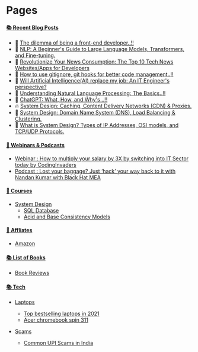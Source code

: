# Pages

#### [📚 Recent Blog Posts](https://blog.nandan.dev)
<!-- BLOGPOSTS:START -->
 - 🚀 [The dilemma of being a front-end developer..!!](https://blog.nandan.dev/the-dilemma-of-being-a-front-end-developer)
 - 🚀 [NLP: A Beginner&#39;s Guide to Large Language Models, Transformers, and Fine-tuning.](https://blog.nandan.dev/nlp-a-beginners-guide-to-large-language-models-transformers-and-fine-tuning)
 - 🌮 [Revolutionize Your News Consumption: The Top 10 Tech News Websites/Apps for Developers](https://blog.nandan.dev/revolutionize-your-news-consumption-the-top-10-tech-news-websitesapps-for-developers)
 - 🚀 [How to use gitignore, git hooks for better code management..!!](https://blog.nandan.dev/how-to-use-gitignore-git-hooks-for-better-code-management)
 - 💯 [Will Artificial Intelligence&lpar;AI&rpar; replace my job: An IT Engineer&#39;s perspective?](https://blog.nandan.dev/will-artificial-intelligenceai-replace-my-job-an-it-engineers-perspective)
 - 🌮 [Understanding Natural Language Processing: The Basics..!!](https://blog.nandan.dev/understanding-natural-language-processing-the-basics)
 - 💫 [ChatGPT: What, How, and Why&#39;s ..!!](https://blog.nandan.dev/chatgpt-what-how-and-whys)
 - 🔥 [System Design: Caching, Content Delivery Networks &lpar;CDN&rpar; &amp; Proxies.](https://blog.nandan.dev/system-design-caching-content-delivery-networks-cdn-proxies)
 - 🚀 [System Design: Domain Name System &lpar;DNS&rpar;, Load Balancing &amp; Clustering.](https://blog.nandan.dev/system-design-domain-name-system-dns-load-balancing-clustering)
 - 💫 [What is System Design? Types of IP Addresses, OSI models, and TCP/UDP Protocols.](https://blog.nandan.dev/what-is-system-design-ip-osi-models-and-tcp-udp-protocols)<!-- BLOGPOSTS:END -->

#### [🚀 Webinars & Podcasts](webinars-n-podcasts)

- [Webinar : How to multiply your salary by 3X by switching into IT Sector today by CodingInvaders](webinars-n-podcasts/codinginvaders-by-mentorspro-webinar-7-feb)
- [Podcast : Lost your baggage? Just ‘hack’ your way back to it with Nandan Kumar with Black Hat MEA](webinars-n-podcasts/podcast-with-blackhat-mea)

#### [🚀 Courses](courses)

- [System Design](courses/system-design)
    - [SQL Database](courses/system-design/sql-databases)  
    - [Acid and Base Consistency Models](courses/system-design/acid-and-base-consistency-models)


#### [🚀 Affliates](affliates)

- [Amazon](affliates/amazon)

#### [📚 List of Books](books)

- [Book Reviews](books/book-reviews/)

#### [📚 Tech](tech)
- [Laptops](tech/laptops/)
    - [Top bestselling laptops in 2021](tech/laptops/top-bestselling-laptops-in-2021.md)
    - [Acer chromebook spin 311](tech/laptops/acer-chromebook-spin-311-convertible-laptop.md)

- [Scams](tech/scams/)
    - [Common UPI Scams in India](tech/scams/common-upi-scams-in-india)